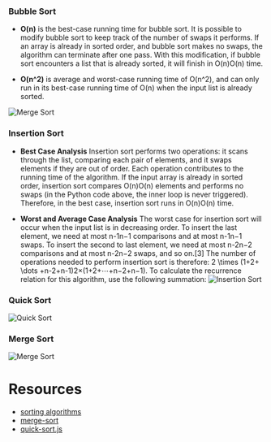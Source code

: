 ### Bubble Sort
* **O(n)** is the best-case running time for bubble sort. It is possible to modify bubble sort to keep track of the number of swaps it performs. If an array is already in sorted order, and bubble sort makes no swaps, the algorithm can terminate after one pass. With this modification, if bubble sort encounters a list that is already sorted, it will finish in O(n)O(n) time.

* **O(n^2)** is average and worst-case running time of O(n^2), and can only run in its best-case running time of O(n) when the input list is already sorted.

![Merge Sort](https://github.com/khdevnet/algorithms/blob/master/sort/bubble-sort.png)
### Insertion Sort
* **Best Case Analysis** 
Insertion sort performs two operations: it scans through the list, comparing each pair of elements, and it swaps elements if they are out of order. Each operation contributes to the running time of the algorithm. If the input array is already in sorted order, insertion sort compares O(n)O(n) elements and performs no swaps (in the Python code above, the inner loop is never triggered). Therefore, in the best case, insertion sort runs in O(n)O(n) time.

* **Worst and Average Case Analysis** The worst case for insertion sort will occur when the input list is in decreasing order. To insert the last element, we need at most n-1n−1 comparisons and at most n-1n−1 swaps. To insert the second to last element, we need at most n-2n−2 comparisons and at most n-2n−2 swaps, and so on.[3] The number of operations needed to perform insertion sort is therefore: 2 \times (1+2+ \dots +n-2+n-1)2×(1+2+⋯+n−2+n−1). To calculate the recurrence relation for this algorithm, use the following summation:
![Insertion Sort](https://github.com/khdevnet/algorithms/blob/master/sort/insertion-sort.gif)
### Quick Sort
![Quick Sort](https://github.com/khdevnet/algorithms/blob/master/sort/quicksort.png)
### Merge Sort
![Merge Sort](https://github.com/khdevnet/algorithms/blob/master/sort/merge-sort.png)
# Resources
* [sorting algorithms](https://brilliant.org/wiki/sorting-algorithms/)
* [merge-sort](https://medium.com/javascript-in-plain-english/javascript-merge-sort-3205891ac060)
* [quick-sort.js](https://www.nczonline.net/blog/2012/11/27/computer-science-in-javascript-quicksort/)
